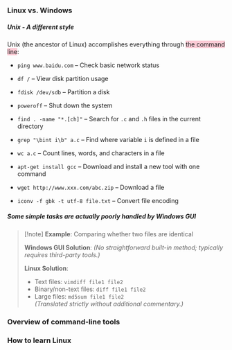 ### Linux vs. Windows  

##### Unix - A different style

Unix (the ancestor of Linux) accomplishes everything through <span style="background:rgba(252, 163, 180, 0.55)">the command line</span>:  

- `ping www.baidu.com` – Check basic network status  

- `df /` – View disk partition usage  

- `fdisk /dev/sdb` – Partition a disk  

- `poweroff` – Shut down the system  

- `find . -name "*.[ch]"` – Search for `.c` and `.h` files in the current directory  

- `grep "\bint i\b" a.c` – Find where variable `i` is defined in a file  

- `wc a.c` – Count lines, words, and characters in a file  

- `apt-get install gcc` – Download and install a new tool with one command  

- `wget http://www.xxx.com/abc.zip` – Download a file  

- `iconv -f gbk -t utf-8 file.txt` – Convert file encoding

##### Some simple tasks are actually poorly handled by Windows GUI

>[!note] **Example**: Comparing whether two files are identical
>
> **Windows GUI Solution**:
> *(No straightforward built-in method; typically requires third-party tools.)*  
>
> **Linux Solution**:  
> - Text files: `vimdiff file1 file2`  
> - Binary/non-text files: `diff file1 file2`  
> - Large files: `md5sum file1 file2`  
> *(Translated strictly without additional commentary.)*

### Overview of command-line tools  

### How to learn Linux



